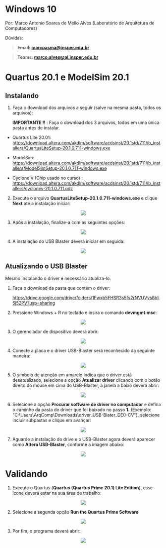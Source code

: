 Windows 10
==========

Por: Marco Antonio Soares de Mello Alves (Laboratório de Arquitetura de
Computadores)

Dúvidas:

> **Email: marcoasma@insper.edu.br**

> **Teams: marco.alves@al.insper.edu.br**

Quartus 20.1 e ModelSim 20.1
============================

Instalando
----------

1.  Faça o download dos arquivos a seguir (salve na mesma pasta, todos
    os arquivos):
    
    **IMPORTANTE !!** : Faça o download dos 3 arquivos, todos em uma única pasta antes de instalar. 

-   Quartus Lite 20.01:
    https://download.altera.com/akdlm/software/acdsinst/20.1std/711/ib_installers/QuartusLiteSetup-20.1.0.711-windows.exe

-   ModelSim:
    https://download.altera.com/akdlm/software/acdsinst/20.1std/711/ib_installers/ModelSimSetup-20.1.0.711-windows.exe

-   Cyclone V (Chip usado no curso) :
    https://download.altera.com/akdlm/software/acdsinst/20.1std/711/ib_installers/cyclonev-20.1.0.711.qdz


2.  Execute o arquivo **QuartusLiteSetup-20.1.0.711-windows.exe** e
    clique **Next** até a instalação iniciar:

<p align="center">
  <img src="imgs/installQuartus.png">
</p>


3.  Após a instalação, finalize-a com as seguintes opções:

<p align="center">
  <img src="imgs/finish.png">
</p>


4.  A instalação do USB Blaster deverá iniciar em seguida:

<p align="center">
  <img src="imgs/UBSblaster.png">
</p>


Atualizando o USB Blaster
-------------------------

Mesmo instalando o driver é necessário atualiza-lo.

1.  Faça o download da pasta que contém o driver:

    https://drive.google.com/drive/folders/1Fwxb5FHSR3s5fs2rNVUVys8bli5j52PV?usp=sharing


2.  Pressione Windows + R no teclado e insira o comando **devmgmt.msc**:

<p align="center">
  <img src="imgs/devmgmt.png">
</p>


3.  O gerenciador de dispositivo deverá abrir:

<p align="center">
  <img src="imgs/gerenciadorDISP.png">
</p>


4.  Conecte a placa e o driver USB-Blaster será reconhecido da seguinte
    maneira:

<p align="center">
  <img src="imgs/blasterNreconhecido.png">
</p>


5.  O símbolo de atenção em amarelo indica que o driver está
    desatualizado, selecione a opção **Atualizar driver** clicando com o
    botão direito do mouse em cima do USB-Blaster, a janela a baixo
    deverá abrir:

<p align="center">
  <img src="imgs/atualizarBlaster.png">
</p>


6.  Selecione a opção **Procurar software de driver no computador** e
    defina o caminho da pasta do driver que foi baixado no passo **1.** (Exemplo: "C:\Users\ArqComp\Downloads\driver_USB-Blater_DE0-CV"),
    selecione incluir subpastas e clique em avançar:

<p align="center">
  <img src="imgs/incluirSub.png">
</p>


7.  Aguarde a instalação do drive e o USB-Blaster agora deverá aparecer
    como **Altera USB-Blaster**, conforme a imagem abaixo:

<p align="center">
  <img src="imgs/AlteraUSB.png">
</p>


Validando
=========

1.  Execute o Quartus (**Quartus (Quartus Prime 20.1) Lite Edition**),
    esse ícone deverá estar na sua área de trabalho:

<p align="center">
  <img src="imgs/IconeQuartus.png">
</p>


2.  Selecione a segunda opção **Run the Quartus Prime Software**

<p align="center">
  <img src="imgs/Run.png">
</p>

3.  Por fim, o programa deverá abrir:

<p align="center">
  <img src="imgs/quartusAberto.png">
</p>
